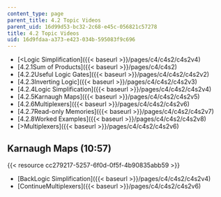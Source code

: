 ```yaml
---
content_type: page
parent_title: 4.2 Topic Videos
parent_uid: 16d99d53-bc32-2c68-e45c-056821c57278
title: 4.2 Topic Videos
uid: 16d9fdaa-a373-e423-034b-595083f9c696
---
```


*   [\<Logic Simplification]({{< baseurl >}}/pages/c4/c4s2/c4s2v4)
*   [4.2.1Sum of Products]({{< baseurl >}}/pages/c4/c4s2)
*   [4.2.2Useful Logic Gates]({{< baseurl >}}/pages/c4/c4s2/c4s2v2)
*   [4.2.3Inverting Logic]({{< baseurl >}}/pages/c4/c4s2/c4s2v3)
*   [4.2.4Logic Simplification]({{< baseurl >}}/pages/c4/c4s2/c4s2v4)
*   [4.2.5Karnaugh Maps]({{< baseurl >}}/pages/c4/c4s2/c4s2v5)
*   [4.2.6Multiplexers]({{< baseurl >}}/pages/c4/c4s2/c4s2v6)
*   [4.2.7Read-only Memories]({{< baseurl >}}/pages/c4/c4s2/c4s2v7)
*   [4.2.8Worked Examples]({{< baseurl >}}/pages/c4/c4s2/c4s2v8)
*   [\>Multiplexers]({{< baseurl >}}/pages/c4/c4s2/c4s2v6)

Karnaugh Maps (10:57)
---------------------

{{< resource cc279217-5257-6f0d-0f5f-4b90835abb59 >}}

*   [BackLogic Simplification]({{< baseurl >}}/pages/c4/c4s2/c4s2v4)
*   [ContinueMultiplexers]({{< baseurl >}}/pages/c4/c4s2/c4s2v6)